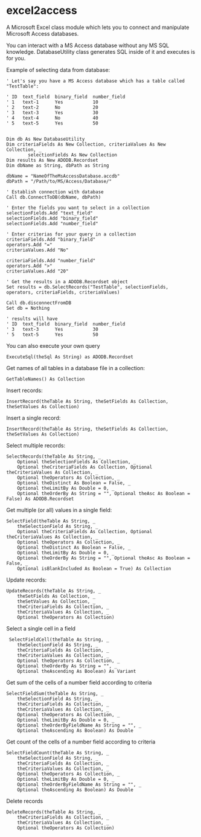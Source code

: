 # excel2access
A Microsoft Excel class module which lets you to connect and manipulate Microsoft Access databases.

You can interact with a MS Access database without any MS SQL knowledge. 
DatabaseUtility class generates SQL inside of it and executes is for you.
    
Example of selecting data from database:

    ' Let's say you have a MS Access database which has a table called "TestTable":
    
    ' ID  text_field  binary_field  number_field
    ' 1   text-1      Yes           10
    ' 2   text-2      No            20
    ' 3   text-3      Yes           30
    ' 4   text-4      No            40
    ' 5   text-5      Yes           50
  
  
    Dim db As New DatabaseUtility
    Dim criteriaFields As New Collection, criteriaValues As New Collection, _
            selectionFields As New Collection
    Dim results As New ADODB.Recordset
    Dim dbName as String, dbPath as String
    
    dbName = "NameOfTheMsAccessDatabase.accdb"
    dbPath = "/Path/to/MS/Access/Database/"
    
    ' Establish connection with database
    Call db.ConnectToDB(dbName, dbPath)
    
    ' Enter the fields you want to select in a collection
    selectionFields.Add "text_field"
    selectionFields.Add "binary_field"
    selectionFields.Add "number_field"
    
    ' Enter criterias for your query in a collection
    criteriaFields.Add "binary_field"
    operators.Add "="
    criteriaValues.Add "No"
        
    criteriaFields.Add "number_field"
    operators.Add ">"
    criteriaValues.Add "20"
    
    ' Get the results in a ADODB.Recordset object
    Set results = db.SelectRecords("TestTable", selectionFields, operators, criteriaFields, criteriaValues)
    
    Call db.disconnectFromDB
    Set db = Nothing
    
    ' results will have
    ' ID  text_field  binary_field  number_field
    ' 3   text-3      Yes           30
    ' 5   text-5      Yes           50
    

You can also execute your own query

    ExecuteSql(theSql As String) as ADODB.Recordset
    

Get names of all tables in a database file in a  collection:

    GetTableNames() As Collection


Insert records:
    
    InsertRecord(theTable As String, theSetFields As Collection, theSetValues As Collection)


Insert a single record:

    InsertRecord(theTable As String, theSetFields As Collection, theSetValues As Collection)
    

Select multiple records:

    SelectRecords(theTable As String, _
        Optional theSelectionFields As Collection, _
        Optional theCriteriaFields As Collection, Optional theCriteriaValues As Collection, _
        Optional theOperators As Collection, _
        Optional theDistinct As Boolean = False, _
        Optional theLimitBy As Double = 0, _
        Optional theOrderBy As String = "", Optional theAsc As Boolean = False) As ADODB.Recordset
    

Get multiple (or all) values in a single field:

    SelectField(theTable As String, _
        theSelectionField As String, _
        Optional theCriteriaFields As Collection, Optional theCriteriaValues As Collection, _
        Optional theOperators As Collection, _
        Optional theDistinct As Boolean = False, _
        Optional theLimitBy As Double = 0, _
        Optional theOrderBy As String = "", Optional theAsc As Boolean = False, _
        Optional isBlankIncluded As Boolean = True) As Collection
    
    
Update records:

    UpdateRecords(theTable As String, _
        theSetFields As Collection, _
        theSetValues As Collection, _
        theCriteriaFields As Collection, _
        theCriteriaValues As Collection, _
        Optional theOperators As Collection)
        
        
Select a single cell in a field

     SelectFieldCell(theTable As String, _
        theSelectionField As String, _
        theCriteriaFields As Collection, _
        theCriteriaValues As Collection, _
        Optional theOperators As Collection, _
        Optional theOrderBy As String = "", _
        Optional theAscending As Boolean) As Variant
        
        
Get sum of the cells of a number field according to criteria

    SelectFieldSum(theTable As String, _
        theSelectionField As String, _
        theCriteriaFields As Collection, _
        theCriteriaValues As Collection, _
        Optional theOperators As Collection, _
        Optional theLimitBy As Double = 0, _
        Optional theOrderByFieldName As String = "", _
        Optional theAscending As Boolean) As Double
        
    
Get count of the cells of a number field according to criteria

    SelectFieldCount(theTable As String, _
        theSelectionField As String, _
        theCriteriaFields As Collection, _
        theCriteriaValues As Collection, _
        Optional theOperators As Collection, _
        Optional theLimitBy As Double = 0, _
        Optional theOrderByFieldName As String = "", _
        Optional theAscending As Boolean) As Double
        
        
Delete records

    DeleteRecords(theTable As String, _
        theCriteriaFields As Collection, _
        theCriteriaValues As Collection, _
        Optional theOperators As Collection)
        
        
        
